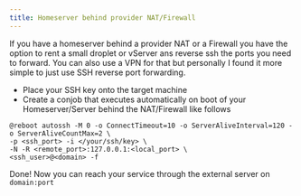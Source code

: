 ```yaml
---
title: Homeserver behind provider NAT/Firewall
---
```


If you have a homeserver behind a provider NAT or a Firewall you have the option to rent a small droplet or vServer ans reverse ssh the ports you need to forward.
You can also use a VPN for that but personally I found it more simple to just use SSH reverse port forwarding.

* Place your SSH key onto the target machine
* Create a conjob that executes automatically on boot of your Homeserver/Server behind the NAT/Firewall like follows
```
@reboot autossh -M 0 -o ConnectTimeout=10 -o ServerAliveInterval=120 -o ServerAliveCountMax=2 \
-p <ssh_port> -i </your/ssh/key> \
-N -R <remote_port>:127.0.0.1:<local_port> \
<ssh_user>@<domain> -f
```

Done! Now you can reach your service through the external server on `domain:port`